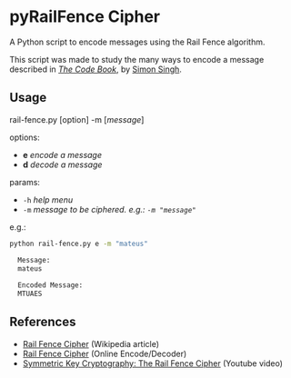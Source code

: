 # pyRailFence Cipher
A Python script to encode messages using the Rail Fence algorithm.

This script was made to study the many ways to encode a message described in [_The Code Book_](https://en.wikipedia.org/wiki/The_Code_Book), by [Simon Singh](https://en.wikipedia.org/wiki/Simon_Singh).

## Usage


rail-fence.py [option] -m [_message_]

options:
- **e** _encode a message_
- **d** _decode a message_

params:
- `-h` _help menu_
- `-m` _message to be ciphered. e.g.: `-m "message"`_


e.g.:
```bash
python rail-fence.py e -m "mateus"
```
```bash
  Message:
  mateus
  
  Encoded Message:
  MTUAES

```

## References

- [Rail Fence Cipher](https://en.wikipedia.org/wiki/Rail_fence_cipher) (Wikipedia article)
- [Rail Fence Cipher](https://crypto.interactive-maths.com/rail-fence-cipher.html) (Online Encode/Decoder)
- [Symmetric Key Cryptography: The Rail Fence Cipher](https://www.youtube.com/watch?v=wKjRwJTXQH4) (Youtube video)
